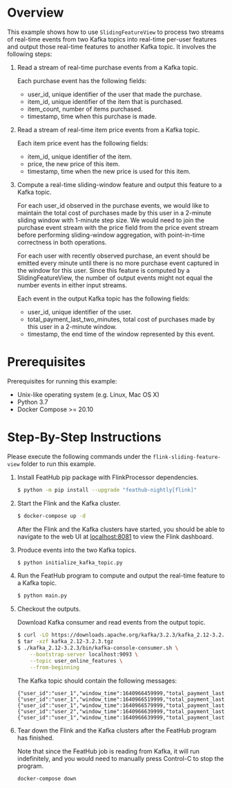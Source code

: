 # Overview

This example shows how to use `SlidingFeatureView` to process two streams of
real-time events from two Kafka topics into real-time per-user features and
output those real-time features to another Kafka topic. It involves the
following steps:

1. Read a stream of real-time purchase events from a Kafka topic.

   Each purchase event has the following fields:
   - user_id, unique identifier of the user that made the purchase.
   - item_id, unique identifier of the item that is purchased.
   - item_count, number of items purchased.
   - timestamp, time when this purchase is made.

2. Read a stream of real-time item price events from a Kafka topic.

   Each item price event has the following fields:
   - item_id, unique identifier of the item.
   - price, the new price of this item.
   - timestamp, time when the new price is used for this item.

3. Compute a real-time sliding-window feature and output this feature to a Kafka
   topic.

   For each user_id observed in the purchase events, we would like to maintain
   the total cost of purchases made by this user in a 2-minute sliding window with
   1-minute step size.  We would need to join the purchase event stream with the
   price field from the price event stream before performing sliding-window
   aggregation, with point-in-time correctness in both operations.

   For each user with recently observed purchase, an event should be emitted
   every minute until there is no more purchase event captured in the window for
   this user. Since this feature is computed by a SlidingFeatureView, the number of
   output events might not equal the number events in either input streams.

   Each event in the output Kafka topic has the following fields:
   - user_id, unique identifier of the user.
   - total_payment_last_two_minutes, total cost of purchases made by this user
     in a 2-minute window.
   - timestamp, the end time of the window represented by this event.


# Prerequisites

Prerequisites for running this example:
- Unix-like operating system (e.g. Linux, Mac OS X)
- Python 3.7
- Docker Compose >= 20.10

# Step-By-Step Instructions

Please execute the following commands under the `flink-sliding-feature-view`
folder to run this example.

1. Install FeatHub pip package with FlinkProcessor dependencies.

   ```bash
   $ python -m pip install --upgrade "feathub-nightly[flink]"
   ```

2. Start the Flink and the Kafka cluster.

   ```bash
   $ docker-compose up -d
   ```

   After the Flink and the Kafka clusters have started, you should be able to
   navigate to the web UI at [localhost:8081](http://localhost:8081) to view the
   Flink dashboard.

3. Produce events into the two Kafka topics.

   ```bash
   $ python initialize_kafka_topic.py
   ```

4. Run the FeatHub program to compute and output the real-time feature to a
   Kafka topic.

   ```bash
   $ python main.py
   ```

5. Checkout the outputs.

   Download Kafka consumer and read events from the output topic.

   ```bash
   $ curl -LO https://downloads.apache.org/kafka/3.2.3/kafka_2.12-3.2.3.tgz
   $ tar -xzf kafka_2.12-3.2.3.tgz
   $ ./kafka_2.12-3.2.3/bin/kafka-console-consumer.sh \
       --bootstrap-server localhost:9093 \
       --topic user_online_features \
       --from-beginning
   ```

   The Kafka topic should contain the following messages:

   ```
   {"user_id":"user_1","window_time":1640966459999,"total_payment_last_two_minutes":100.0}
   {"user_id":"user_1","window_time":1640966519999,"total_payment_last_two_minutes":500.0}
   {"user_id":"user_1","window_time":1640966579999,"total_payment_last_two_minutes":1000.0}
   {"user_id":"user_2","window_time":1640966639999,"total_payment_last_two_minutes":300.0}
   {"user_id":"user_1","window_time":1640966639999,"total_payment_last_two_minutes":600.0}
   ```

5. Tear down the Flink and the Kafka clusters after the FeatHub program has
   finished.

   Note that since the FeatHub job is reading from Kafka, it will run
   indefinitely, and you would need to manually press Control-C to stop the program.

   ```bash
   docker-compose down
   ```
